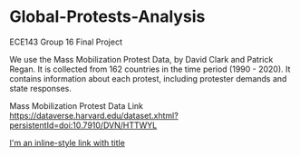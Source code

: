 # Global-Protests-Analysis

ECE143 Group 16 Final Project

We use the Mass Mobilization Protest Data, by David Clark and Patrick Regan. It is collected from 162 countries in the time period (1990 - 2020). It contains information about each protest, including protester demands and state responses. 

Mass Mobilization Protest Data Link https://dataverse.harvard.edu/dataset.xhtml?persistentId=doi:10.7910/DVN/HTTWYL

[I'm an inline-style link with title](https://www.google.com "Google's Homepage")
